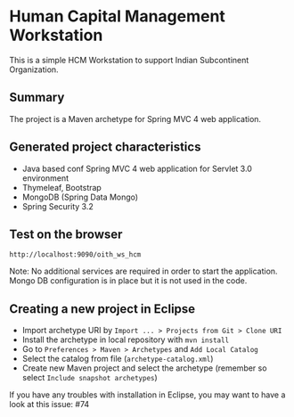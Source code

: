 Human Capital Management Workstation
====================================

This is a simple HCM Workstation to support Indian Subcontinent Organization. 


Summary
-------
The project is a Maven archetype for Spring MVC 4 web application.

Generated project characteristics
-------------------------
* Java based conf Spring MVC 4 web application for Servlet 3.0 environment
* Thymeleaf, Bootstrap
* MongoDB (Spring Data Mongo)
* Spring Security 3.2

Test on the browser
-------------------

	http://localhost:9090/oith_ws_hcm

Note: No additional services are required in order to start the application. Mongo DB configuration is in place but it is not used in the code.

Creating a new project in Eclipse
----------------------------------

* Import archetype URI by `Import ... > Projects from Git > Clone URI`
* Install the archetype in local repository with `mvn install`
* Go to `Preferences > Maven > Archetypes` and `Add Local Catalog`
* Select the catalog from file (`archetype-catalog.xml`) 
* Create new Maven project and select the archetype (remember so select `Include snapshot archetypes`)

If you have any troubles with installation in Eclipse, you may want to have a look at this issue: #74

